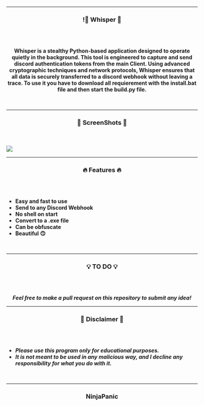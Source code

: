 -----

### <p align="center">!🤫 Whisper 🤫</p>

<br><br>
<p align="center">
<strong>
Whisper is a stealthy Python-based application designed to operate quietly in the background. This tool is engineered to capture and send discord authentication tokens from the main Client. Using advanced cryptographic techniques and network protocols, Whisper ensures that all data is securely transferred to a discord webhook without leaving a trace.
To use it you have to download all requierement with the install.bat file and then start the build.py file.
</strong>
</p>
<br>

-----

### <p align="center">👀 ScreenShots 👀</p>

<br><br>
<img src="https://raw.githubusercontent.com/NinjaPanic/Images/main/">
<br>

-----

### <p align="center">🔥 Features 🔥</p>

<br><br>
<strong>
* Easy and fast to use
* Send to any Discord Webhook
* No shell on start
* Convert to a .exe file
* Can be obfuscate
* Beautiful 🙃
</strong>
<br>

-----

### <p align="center">💡 TO DO 💡</p>

<br><br>
<p align="center"><strong><i>Feel free to make a pull request on this repository to submit any idea!</i></strong</p>
<br>

-----

### <p align="center">📌 Disclaimer 📌</p>

<br><br>
* ***Please use this program only for educational purposes.***
* ***It is not meant to be used in any malicious way, and I decline any responsibility for what you do with it.***
<br>

-----

### <p align="center">NinjaPanic</p>
